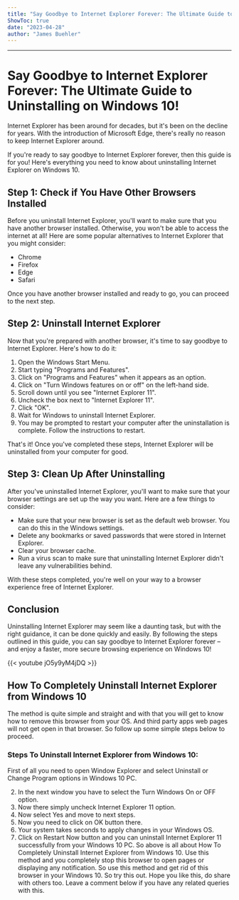 ```yaml
---
title: "Say Goodbye to Internet Explorer Forever: The Ultimate Guide to Uninstalling on Windows 10!"
ShowToc: true 
date: "2023-04-28"
author: "James Buehler"
---
```

*****
# Say Goodbye to Internet Explorer Forever: The Ultimate Guide to Uninstalling on Windows 10!

Internet Explorer has been around for decades, but it's been on the decline for years. With the introduction of Microsoft Edge, there's really no reason to keep Internet Explorer around.

If you're ready to say goodbye to Internet Explorer forever, then this guide is for you! Here's everything you need to know about uninstalling Internet Explorer on Windows 10.

## Step 1: Check if You Have Other Browsers Installed

Before you uninstall Internet Explorer, you'll want to make sure that you have another browser installed. Otherwise, you won't be able to access the internet at all! Here are some popular alternatives to Internet Explorer that you might consider:

* Chrome
* Firefox
* Edge
* Safari

Once you have another browser installed and ready to go, you can proceed to the next step.

## Step 2: Uninstall Internet Explorer

Now that you're prepared with another browser, it's time to say goodbye to Internet Explorer. Here's how to do it:

1. Open the Windows Start Menu.
2. Start typing "Programs and Features".
3. Click on "Programs and Features" when it appears as an option.
4. Click on "Turn Windows features on or off" on the left-hand side.
5. Scroll down until you see "Internet Explorer 11".
6. Uncheck the box next to "Internet Explorer 11".
7. Click "OK".
8. Wait for Windows to uninstall Internet Explorer.
9. You may be prompted to restart your computer after the uninstallation is complete. Follow the instructions to restart.

That's it! Once you've completed these steps, Internet Explorer will be uninstalled from your computer for good.

## Step 3: Clean Up After Uninstalling

After you've uninstalled Internet Explorer, you'll want to make sure that your browser settings are set up the way you want. Here are a few things to consider:

* Make sure that your new browser is set as the default web browser. You can do this in the Windows settings.
* Delete any bookmarks or saved passwords that were stored in Internet Explorer.
* Clear your browser cache.
* Run a virus scan to make sure that uninstalling Internet Explorer didn't leave any vulnerabilities behind.

With these steps completed, you're well on your way to a browser experience free of Internet Explorer.

## Conclusion

Uninstalling Internet Explorer may seem like a daunting task, but with the right guidance, it can be done quickly and easily. By following the steps outlined in this guide, you can say goodbye to Internet Explorer forever – and enjoy a faster, more secure browsing experience on Windows 10!

{{< youtube jO5y9yM4jDQ >}} 



## How To Completely Uninstall Internet Explorer from Windows 10


The method is quite simple and straight and with that you will get to know how to remove this browser from your OS. And third party apps web pages will not get open in that browser. So follow up some simple steps below to proceed.

 
### Steps To Uninstall Internet Explorer from Windows 10:
 

First of all you need to open Window Explorer and select Uninstall or Change Program options in Windows 10 PC.



2. In the next window you have to select the Turn Windows On or OFF option.
3. Now there simply uncheck Internet Explorer 11 option.
4. Now select Yes and move to next steps.
5. Now you need to click on OK button there.
6. Your system takes seconds to apply changes in your Windows OS.
7. Click on Restart Now button and you can uninstall Internet Explorer 11 successfully from your Windows 10 PC.
So above is all about How To Completely Uninstall Internet Explorer from Windows 10. Use this method and you completely stop this browser to open pages or displaying any notification. So use this method and get rid of this browser in your Windows 10. So try this out. Hope you like this, do share with others too. Leave a comment below if you have any related queries with this.




